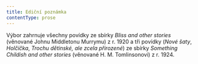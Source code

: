 ```yaml
---
title: Ediční poznámka
contentType: prose
---
```


<section>

Výbor zahrnuje všechny povídky ze sbírky _Bliss and other stories_ (věnované Johnu Middletonu Murrymu) z r. 1920 a tři povídky (_Nové šaty_, _Holčička_, _Trochu dětinské, ale zcela přirozené_) ze sbírky _Something Childish and other stories_ (věnované H. M. Tomlinsonovi) z r. 1924.

</section>
